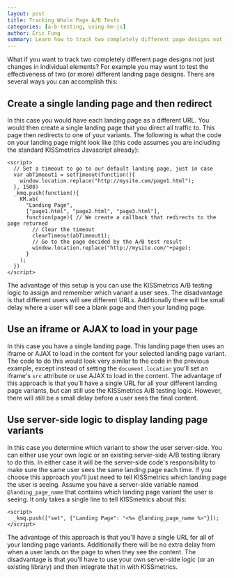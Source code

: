 ```yaml
---
layout: post
title: Tracking Whole Page A/B Tests
categories: [a-b-testing, using-km-js]
author: Eric Fung
summary: Learn how to track two completely different page designs not just changes in individual elements.
---
```

What if you want to track two completely different page designs not just changes in individual elements? For example you may want to test the effectiveness of two (or more) different landing page designs. There are several ways you can accomplish this:

## Create a single landing page and then redirect

In this case you would have each landing page as a different URL. You would then create a single landing page that you direct all traffic to. This page then redirects to one of your variants. The following is what the code on your landing page might look like (this code assumes you are including the standard KISSmetrics Javascript already):

    <script>
      // Set a timeout to go to our default landing page, just in case
      var abTimeout1 = setTimeout(function(){
        window.location.replace("http://mysite.com/page1.html");
      }, 1500)
      _kmq.push(function(){
        KM.ab(
          "Landing Page", 
          ["page1.html", "page2.html", "page3.html"], 
          function(page){ // We create a callback that redirects to the page returned
            // Clear the timeout
            clearTimeout(abTimeout1);
            // Go to the page decided by the A/B test result
            window.location.replace("http://mysite.com/"+page);
          }
        );
      })
    </script>

The advantage of this setup is you can use the KISSmetrics A/B testing logic to assign and remember which variant a user sees. The disadvantage is that different users will see different URLs. Additionally there will be small delay where a user will see a blank page and then your landing page.

## Use an iframe or AJAX to load in your page

In this case you have a single landing page. This landing page then uses an iframe or AJAX to load in the content for your selected landing page variant. The code to do this would look very similar to the code in the previous example, except instead of setting the `document.location` you'll set an iframe's `src` attribute or use AJAX to load in the content. The advantage of this approach is that you'll have a single URL for all your different landing page variants, but can still use the KISSmetrics A/B testing logic. However, there will still be a small delay before a user sees the final content.

## Use server-side logic to display landing page variants

In this case you determine which variant to show the user server-side. You can either use your own logic or an existing server-side A/B testing library to do this. In either case it will be the server-side code's responsibility to make sure the same user sees the same landing page each time. If you choose this approach you'll just need to tell KISSmetrics which landing page the user is seeing. Assume you have a server-side variable named `@landing_page_name` that contains which landing page variant the user is seeing. It only takes a single line to tell KISSmetrics about this:

    <script>
      _kmq.push(["set", {"Landing Page": "<%= @landing_page_name %>"}]);
    </script>

The advantage of this approach is that you'll have a single URL for all of your landing page variants. Additionally there will be no extra delay from when a user lands on the page to when they see the content. The disadvantage is that you'll have to use your own server-side logic (or an existing library) and then integrate that in with KISSmetrics.